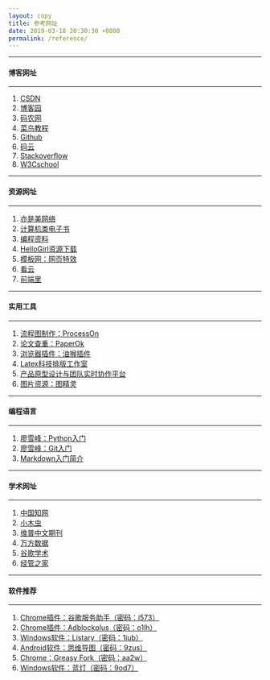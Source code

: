```yaml
---
layout: copy
title: 参考网址
date: 2019-03-18 20:30:30 +0800
permalink: /reference/
---
```


<style>
abbr {text-decoration: none;}
</style>

<hr><h4 class="btn btn-info btn-lg">博客网址</h4><hr>
<ol class="rectangle-list">
<li><a href="https://www.csdn.net/" target="_blank">CSDN</a></li>
<li><a href="https://www.cnblogs.com/" target="_blank">博客园</a></li>
<li><a href="http://www.codeceo.com/" target="_blank">码农网</a></li>
<li><a href="http://www.runoob.com/" target="_blank">菜鸟教程</a></li>
<li><a href="https://github.com/" target="_blank">Github</a></li>
<li><a href="https://gitee.com/" target="_blank">码云</a></li>
<li><a href="https://stackoverflow.com/" target="_blank">Stackoverflow</a></li>
<li><a href="https://www.w3cschool.cn/" target="_blank">W3Cschool</a></li>
</ol>

<hr><h4 class="btn btn-primary btn-lg">资源网址</h4><hr>
<ol class="rounded-list">
<li><a href="http://www.yishimei.cn/" target="_blank">亦是美网络</a></li>
<li><a href="https://github.com/fuhmmin/it-ebooks-cn" target="_blank">计算机类电子书</a></li>
<li><a href="https://github.com/FangWW/Document" target="_blank">编程资料</a></li>
<li><a href="https://www.jqhtml.com/down/" target="_blank">HelloGirl资源下载</a></li>
<li><a href="http://www.mobanwang.com/" target="_blank">模板网：网页特效</a></li>
<li><a href="https://www.kancloud.cn/explore/" target="_blank">看云</a></li>
<li><a href="http://www.yyyweb.com/" target="_blank">前端里</a></li>
</ol>

<hr><h4 class="btn btn-info btn-lg">实用工具</h4><hr>
<ol class="rectangle-list">
<li><a href="https://www.processon.com/" target="_blank">流程图制作：ProcessOn</a></li>
<li><a href="https://www.paperok.com/" target="_blank">论文查重：PaperOk</a></li>
<li><a href="https://greasyfork.org/zh-CN/" target="_blank">浏览器插件：油猴插件</a></li>
<li><a href="http://www.latexstudio.net/" target="_blank">Latex科技排版工作室</a></li>
<li><a href="https://www.xiaopiu.com/" target="_blank">产品原型设计与团队实时协作平台</a></li>
<li><a href="http://616pic.com/" target="_blank">图片资源：图精灵</a></li>
</ol>

<hr><h4 class="btn btn-primary btn-lg">编程语言</h4><hr>
<ol class="rounded-list">
<li><a href="https://www.liaoxuefeng.com/wiki/0014316089557264a6b348958f449949df42a6d3a2e542c000" target="_blank">廖雪峰：Python入门</a></li>
<li><a href="https://www.liaoxuefeng.com/wiki/0013739516305929606dd18361248578c67b8067c8c017b000" target="_blank">廖雪峰：Git入门</a></li>
<li><a href="http://xianbai.me/learn-md/article/about/readme.html" target="_blank">Markdown入门简介</a></li>
</ol>

<hr><h4 class="btn btn-info btn-lg">学术网址</h4><hr>
<ol class="rectangle-list">
<li><a href="http://www.cnki.net/" target="_blank">中国知网</a></li>
<li><a href="http://muchong.com/" target="_blank">小木虫</a></li>
<li><a href="http://lib.cqvip.com/" target="_blank">维普中文期刊</a></li>
<li><a href="http://librarian.wanfangdata.com.cn/" target="_blank">万方数据</a></li>
<li><a href="https://scholar.google.com.hk/" target="_blank">谷歌学术</a></li>
<li><a href="https://bbs.pinggu.org/forum-109-1.html" target="_blank">经管之家</a></li>
</ol>

<hr><h4 class="btn btn-primary btn-lg">软件推荐</h4><hr>
<ol class="rounded-list">
<li><a href="https://pan.baidu.com/s/1lZQDyYAD6eAlycsRUMxBrg" target="_blank">Chrome插件：谷歌服务助手（密码：i573）</a></li>
<li><a href="https://pan.baidu.com/s/1ZExCrjad5wyjNLlBKBFMmQ" target="_blank">Chrome插件：Adblockplus（密码：o1lh）</a></li>
<li><a href="https://pan.baidu.com/s/1fFuogSuxVT3bzEOhRv1IXg" target="_blank">Windows软件：Listary（密码：1iub）</a></li>
<li><a href="https://pan.baidu.com/s/1BzPCsF-uL1ZYs5_N9Zkk0A" target="_blank">Android软件：思维导图（密码：9zus）</a></li>
<li><a href="https://pan.baidu.com/s/1Rv5RUlBIfBVsoWmD4JIgqg" target="_blank">Chrome：Greasy Fork（密码：aa2w）</a></li>
<li><a href="https://pan.baidu.com/s/1Q0K4UItpPsRWwWMXq3KawA" target="_blank">Windows软件：蓝灯（密码：9od7）</a></li>
</ol>

